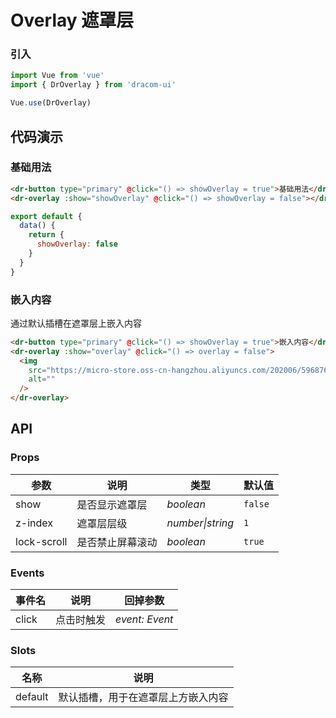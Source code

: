 # Overlay 遮罩层

### 引入

```js
import Vue from 'vue'
import { DrOverlay } from 'dracom-ui'

Vue.use(DrOverlay)
```

## 代码演示

### 基础用法

```html
<dr-button type="primary" @click="() => showOverlay = true">基础用法</dr-button>
<dr-overlay :show="showOverlay" @click="() => showOverlay = false"></dr-overlay>
```

```js
export default {
  data() {
    return {
      showOverlay: false
    }
  }
}
```

### 嵌入内容

通过默认插槽在遮罩层上嵌入内容

```html
<dr-button type="primary" @click="() => showOverlay = true">嵌入内容</dr-button>
<dr-overlay :show="overlay" @click="() => overlay = false">
  <img
    src="https://micro-store.oss-cn-hangzhou.aliyuncs.com/202006/596876056249921536.jpg!crop_small"
    alt=""
  />
</dr-overlay>
```

## API

### Props

| 参数        | 说明             | 类型             | 默认值  |
| ----------- | ---------------- | ---------------- | ------- |
| show        | 是否显示遮罩层   | _boolean_        | `false` |
| z-index     | 遮罩层层级       | _number\|string_ | `1`     |
| lock-scroll | 是否禁止屏幕滚动 | _boolean_        | `true`  |

### Events

| 事件名 | 说明       | 回掉参数       |
| ------ | ---------- | -------------- |
| click  | 点击时触发 | _event: Event_ |

### Slots

| 名称    | 说明                               |
| ------- | ---------------------------------- |
| default | 默认插槽，用于在遮罩层上方嵌入内容 |

